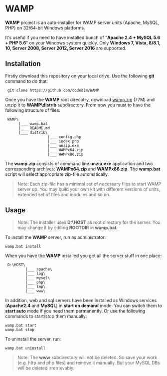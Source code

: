 # WAMP

**WAMP** project is an auto-installer for WAMP server units (Apache, MySQL, PHP) 
on 32/64-bit Windows platforms.

It's useful if you need to have installed bunch of "**Apache 2.4 + MySQL 5.6 + 
PHP 5.6**" on your Windows system quickly. Only **Windows 7, Vista, 8/8.1, 10, 
Server 2008, Server 2012, Server 2016** are supported.


## Installation

Firstly download this repository on your local drive. Use the following **git** 
command to do that:

```
 git clone https://github.com/codedim/WAMP
```

Once you have the **WAMP** root direcotry, download
[wamp.zip](https://drive.google.com/file/d/0B_8B-dFXY5lBazJHS1ZWV1hjdzQ/view?usp=sharing&resourcekey=0-B3WT1M-la3JmziQxOJVtmg)
(77M) and unzip it to **WAMP\distrib** subdirectory. From now you must to have 
the following structure of files:

```
 WAMP\
      |___ wamp.bat
      |___ README.md
      |___ distrib\
                   |___ config.php
                   |___ index.php
                   |___ unzip.exe
                   |___ WAMPx64.zip
                   |___ WAMPx86.zip
```

The **wamp.zip** consists of command line **unzip.exe** application and two 
corresponding archives: **WAMPx64.zip** and **WAMPx86.zip**. The **wamp.bat** 
script will select appropriate zip-file automatically.
	
>Note: Each zip-file has a minimal set of necessary files to start WAMP server 
up. You may build your own kit with different versions of units, extended set 
of files and modules and so on.


## Usage

>Note: The installer uses **D:\HOST** as root directory for the server. You 
may change it by editing **ROOTDIR** in **wamp.bat**.

To install the **WAMP** server, run as administrator:

```
wamp.bat install
```

When you have the **WAMP** installed you get all the server stuff in one 
place:

```
 D:\HOST\
         |___ apache\
         |___ log\
         |___ mysql\
         |___ php\
         |___ tmp\
         |___ www\
```

In addition, web and sql servers have been installed as Windows services 
(**Apache2.4** and **MySQL**) in **start on demand** mode. You can switch them 
to **start auto** mode if you need them permanently. Or use the following 
commands to start/stop them manually:

```
wamp.bat start
wamp.bat stop
```

To uninstall the server, run:

```
wamp.bat uninstall
```

>Note: The **www** subdirectory will not be deleted. So save your work (e.g. 
http and php files) and remove it manually. But your MySQL DBs will be deleted 
irretrievably.
